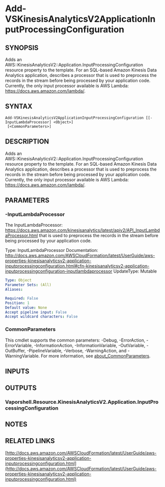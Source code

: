 # Add-VSKinesisAnalyticsV2ApplicationInputProcessingConfiguration

## SYNOPSIS
Adds an AWS::KinesisAnalyticsV2::Application.InputProcessingConfiguration resource property to the template.
For an SQL-based Amazon Kinesis Data Analytics application, describes a processor that is used to preprocess the records in the stream before being processed by your application code.
Currently, the only input processor available is AWS Lambda: https://docs.aws.amazon.com/lambda/.

## SYNTAX

```
Add-VSKinesisAnalyticsV2ApplicationInputProcessingConfiguration [[-InputLambdaProcessor] <Object>]
 [<CommonParameters>]
```

## DESCRIPTION
Adds an AWS::KinesisAnalyticsV2::Application.InputProcessingConfiguration resource property to the template.
For an SQL-based Amazon Kinesis Data Analytics application, describes a processor that is used to preprocess the records in the stream before being processed by your application code.
Currently, the only input processor available is AWS Lambda: https://docs.aws.amazon.com/lambda/.

## PARAMETERS

### -InputLambdaProcessor
The InputLambdaProcessor: https://docs.aws.amazon.com/kinesisanalytics/latest/apiv2/API_InputLambdaProcessor.html that is used to preprocess the records in the stream before being processed by your application code.

Type: InputLambdaProcessor
Documentation: http://docs.aws.amazon.com/AWSCloudFormation/latest/UserGuide/aws-properties-kinesisanalyticsv2-application-inputprocessingconfiguration.html#cfn-kinesisanalyticsv2-application-inputprocessingconfiguration-inputlambdaprocessor
UpdateType: Mutable

```yaml
Type: Object
Parameter Sets: (All)
Aliases:

Required: False
Position: 1
Default value: None
Accept pipeline input: False
Accept wildcard characters: False
```

### CommonParameters
This cmdlet supports the common parameters: -Debug, -ErrorAction, -ErrorVariable, -InformationAction, -InformationVariable, -OutVariable, -OutBuffer, -PipelineVariable, -Verbose, -WarningAction, and -WarningVariable. For more information, see [about_CommonParameters](http://go.microsoft.com/fwlink/?LinkID=113216).

## INPUTS

## OUTPUTS

### Vaporshell.Resource.KinesisAnalyticsV2.Application.InputProcessingConfiguration
## NOTES

## RELATED LINKS

[http://docs.aws.amazon.com/AWSCloudFormation/latest/UserGuide/aws-properties-kinesisanalyticsv2-application-inputprocessingconfiguration.html](http://docs.aws.amazon.com/AWSCloudFormation/latest/UserGuide/aws-properties-kinesisanalyticsv2-application-inputprocessingconfiguration.html)

